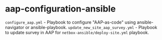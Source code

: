 # aap-configuration-ansible

`configure_aap.yml` - Playbook to configure "AAP-as-code" using ansible-navigator or ansible-playbook.
`update_new_site_aap_survey.yml` - Playbook to update survey in AAP for `netbox-ansible/deploy-site.yml` playbook.
